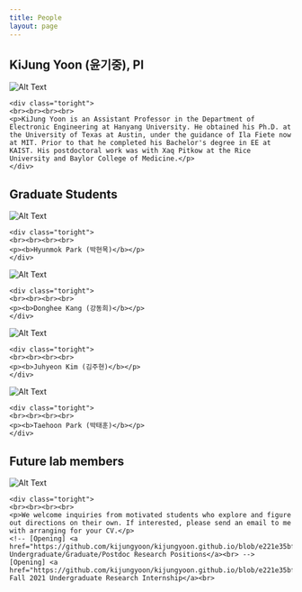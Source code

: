 ```yaml
---
title: People
layout: page
---
```


<div class="side-by-side">
    <div class="toleft">
	<h2> KiJung Yoon (윤기중), PI</h2>
        <img class="image" src="https://kijungyoon.github.io/assets/images/profile.jpg" alt="Alt Text">
	<figcaption class="caption"></figcaption>
    </div>
	
    <div class="toright">
    <br><br><br><br>
    <p>KiJung Yoon is an Assistant Professor in the Department of Electronic Engineering at Hanyang University. He obtained his Ph.D. at the University of Texas at Austin, under the guidance of Ila Fiete now at MIT. Prior to that he completed his Bachelor's degree in EE at KAIST. His postdoctoral work was with Xaq Pitkow at the Rice University and Baylor College of Medicine.</p>
    </div>   
</div>

<div class="side-by-side">
    <div class="toleft">
	<h2>Graduate Students</h2>
        <img class="image" src="https://kijungyoon.github.io/assets/images/HyunmokPark.jpg" alt="Alt Text">
	<figcaption class="caption"></figcaption>
    </div>
	
    <div class="toright">
    <br><br><br><br>
    <p><b>Hyunmok Park (박현목)</b></p>
    </div>
</div>

<div class="side-by-side">
    <div class="toleft">
	<img class="image" src="https://kijungyoon.github.io/assets/images/DongheeKang.jpg" alt="Alt Text">
	<figcaption class="caption"></figcaption>
    </div>
	
    <div class="toright">
    <br><br><br><br>
    <p><b>Donghee Kang (강동희)</b></p>
    </div>
</div>

<div class="side-by-side">
    <div class="toleft">
	<img class="image" src="https://kijungyoon.github.io/assets/images/JuhyunKim.jpg" alt="Alt Text">
	<figcaption class="caption"></figcaption>
    </div>
	
    <div class="toright">
    <br><br><br><br>
    <p><b>Juhyeon Kim (김주현)</b></p>
    </div>
</div>

<div class="side-by-side">
    <div class="toleft">
	<img class="image" src="https://kijungyoon.github.io/assets/images/TaehoonPark.jpg" alt="Alt Text">
	<figcaption class="caption"></figcaption>
    </div>
	
    <div class="toright">
    <br><br><br><br>
    <p><b>Taehoon Park (박태훈)</b></p>
    </div>
</div>

<div class="side-by-side">
    <div class="toleft">
	<h2>Future lab members</h2>
        <img class="image" src="https://kijungyoon.github.io/assets/images/future_members.png" alt="Alt Text">
	<figcaption class="caption"></figcaption>
    </div>
	
    <div class="toright">
    <br><br><br><br>
    <p>We welcome inquiries from motivated students who explore and figure out directions on their own. If interested, please send an email to me with arranging for your CV.</p>
    <!-- [Opening] <a href="https://github.com/kijungyoon/kijungyoon.github.io/blob/e221e35bf11a2611f5249cf07ae0cf9d498cde29/Fall%202021%20Undergraduate%20Research%20Internship.md"> Undergraduate/Graduate/Postdoc Research Positions</a><br> -->
    [Opening] <a href="https://github.com/kijungyoon/kijungyoon.github.io/blob/e221e35bf11a2611f5249cf07ae0cf9d498cde29/Fall%202021%20Undergraduate%20Research%20Internship.md"> Fall 2021 Undergraduate Research Internship</a><br>
	  
</div>
</div>
